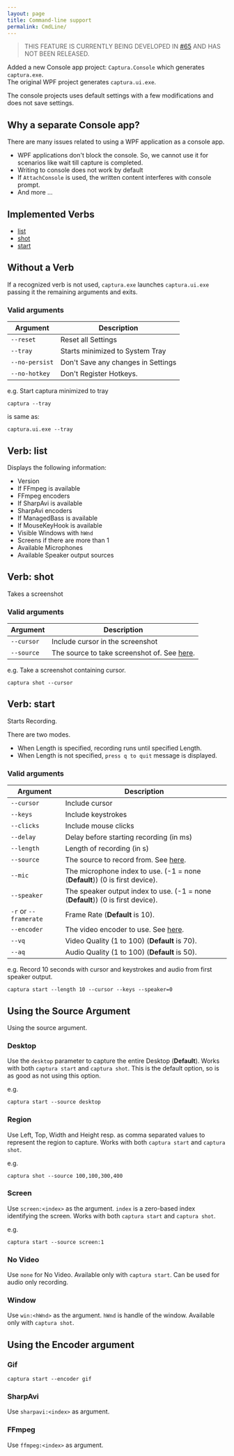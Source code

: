 ```yaml
---
layout: page
title: Command-line support
permalink: CmdLine/
---
```


> THIS FEATURE IS CURRENTLY BEING DEVELOPED IN [#65](https://github.com/MathewSachin/Captura/pull/65) AND HAS NOT BEEN RELEASED.

Added a new Console app project: `Captura.Console` which generates `captura.exe`.  
The original WPF project generates `captura.ui.exe`.  

The console projects uses default settings with a few modifications and does not save settings.

## Why a separate Console app?
There are many issues related to using a WPF application as a console app.

- WPF applications don't block the console. So, we cannot use it for scenarios like wait till capture is completed.
- Writing to console does not work by default
- If `AttachConsole` is used, the written content interferes with console prompt.
- And more ...

## Implemented Verbs
- [list](#verb_list)
- [shot](#verb_shot)
- [start](#verb_start)

## Without a Verb
If a recognized verb is not used, `captura.exe` launches `captura.ui.exe` passing it the remaining arguments and exits.

### Valid arguments

Argument       | Description
---------------|-----------------------------------------
`--reset`      | Reset all Settings
`--tray`       | Starts minimized to System Tray
`--no-persist` | Don't Save any changes in Settings
`--no-hotkey`  | Don't Register Hotkeys.

e.g. Start captura minimized to tray

```
captura --tray
```

is same as:

```
captura.ui.exe --tray
```

## Verb: list
Displays the following information:

- Version
- If FFmpeg is available
- FFmpeg encoders
- If SharpAvi is available
- SharpAvi encoders
- If ManagedBass is available
- If MouseKeyHook is available
- Visible Windows with `hWnd`
- Screens if there are more than 1
- Available Microphones
- Available Speaker output sources

## Verb: shot
Takes a screenshot

### Valid arguments

Argument   | Description
-----------|-------------------------------------
`--cursor` | Include cursor in the screenshot
`--source` | The source to take screenshot of. See [here](#using_the_source_argument).

e.g. Take a screenshot containing cursor.

```
captura shot --cursor
```

## Verb: start
Starts Recording.

There are two modes.
- When Length is specified, recording runs until specified Length.
- When Length is not specified, `press q to quit` message is displayed.

### Valid arguments

Argument              | Description
----------------------|---------------------------------------------
`--cursor`            | Include cursor
`--keys`              | Include keystrokes
`--clicks`            | Include mouse clicks
`--delay`             | Delay before starting recording (in ms)
`--length`            | Length of recording (in s)
`--source`            | The source to record from. See [here](#using_the_source_argument).
`--mic`               | The microphone index to use. (-1 = none (**Default**)) (0 is first device).
`--speaker`           | The speaker output index to use. (-1 = none (**Default**)) (0 is first device).
`-r` or `--framerate` | Frame Rate (**Default** is 10).
`--encoder`           | The video encoder to use. See [here](#using_the_encoder_argument).
`--vq`                | Video Quality (1 to 100) (**Default** is 70).
`--aq`                | Audio Quality (1 to 100) (**Default** is 50).

e.g. Record 10 seconds with cursor and keystrokes and audio from first speaker output.

```
captura start --length 10 --cursor --keys --speaker=0
```

## Using the Source Argument
Using the source argument.

### Desktop
Use the `desktop` parameter to capture the entire Desktop (**Default**).
Works with both `captura start` and `captura shot`.
This is the default option, so is as good as not using this option.

e.g.

```
captura start --source desktop
```

### Region
Use Left, Top, Width and Height resp. as comma separated values to represent the region to capture.
Works with both `captura start` and `captura shot`.

e.g.

```
captura shot --source 100,100,300,400
```

### Screen
Use `screen:<index>` as the argument. `index` is a zero-based index identifying the screen.
Works with both `captura start` and `captura shot`.

e.g.

```
captura start --source screen:1
```

### No Video
Use `none` for No Video.
Available only with `captura start`.
Can be used for audio only recording.

### Window
 Use `win:<hWnd>` as the argument. `hWnd` is handle of the window.
Available only with `captura shot`.

## Using the Encoder argument

### Gif
```
captura start --encoder gif
```

### SharpAvi
Use `sharpavi:<index>` as argument.

### FFmpeg
Use `ffmpeg:<index>` as argument.